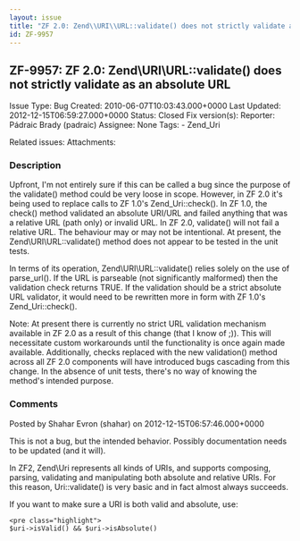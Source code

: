 ```yaml
---
layout: issue
title: "ZF 2.0: Zend\\URI\\URL::validate() does not strictly validate as an absolute URL"
id: ZF-9957
---
```


ZF-9957: ZF 2.0: Zend\\URI\\URL::validate() does not strictly validate as an absolute URL
-----------------------------------------------------------------------------------------

 Issue Type: Bug Created: 2010-06-07T10:03:43.000+0000 Last Updated: 2012-12-15T06:59:27.000+0000 Status: Closed Fix version(s): 
 Reporter:  Pádraic Brady (padraic)  Assignee:  None  Tags: - Zend\_Uri
 
 Related issues: 
 Attachments: 
### Description

Upfront, I'm not entirely sure if this can be called a bug since the purpose of the validate() method could be very loose in scope. However, in ZF 2.0 it's being used to replace calls to ZF 1.0's Zend\_Uri::check(). In ZF 1.0, the check() method validated an absolute URI/URL and failed anything that was a relative URL (path only) or invalid URL. In ZF 2.0, validate() will not fail a relative URL. The behaviour may or may not be intentional. At present, the Zend\\URI\\URL::validate() method does not appear to be tested in the unit tests.

In terms of its operation, Zend\\URI\\URL::validate() relies solely on the use of parse\_url(). If the URL is parseable (not significantly malformed) then the validation check returns TRUE. If the validation should be a strict absolute URL validator, it would need to be rewritten more in form with ZF 1.0's Zend\_Uri::check().

Note: At present there is currently no strict URL validation mechanism available in ZF 2.0 as a result of this change (that I know of ;)). This will necessitate custom workarounds until the functionality is once again made available. Additionally, checks replaced with the new validation() method across all ZF 2.0 components will have introduced bugs cascading from this change. In the absence of unit tests, there's no way of knowing the method's intended purpose.

 

 

### Comments

Posted by Shahar Evron (shahar) on 2012-12-15T06:57:46.000+0000

This is not a bug, but the intended behavior. Possibly documentation needs to be updated (and it will).

In ZF2, Zend\\Uri represents all kinds of URIs, and supports composing, parsing, validating and manipulating both absolute and relative URIs. For this reason, Uri::validate() is very basic and in fact almost always succeeds.

If you want to make sure a URI is both valid and absolute, use:

 
    <pre class="highlight">
    $uri->isValid() && $uri->isAbsolute()


 

 